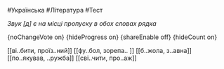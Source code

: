 #Українська #Література #Тест

*Звук [д] є на місці пропуску в обох словах рядка*

{noChangeVote on}
{hideProgress on}
{shareEnable off}
{hideCount on}

[[ві..бити, проїз..ний]]
[[фу..бол, зорепа.. ]]
[[б..жола, з..авна]]
[[по..якував, ..ружба]]
[[сві..чити, про..аж]]
